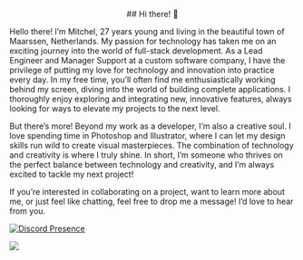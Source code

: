 <p align="center">
## Hi there! 👋

Hello there! I’m Mitchel, 27 years young and living in the beautiful town of Maarssen, Netherlands. My passion for technology has taken me on an exciting journey into the world of full-stack development. As a Lead Engineer and Manager Support at a custom software company, I have the privilege of putting my love for technology and innovation into practice every day. In my free time, you’ll often find me enthusiastically working behind my screen, diving into the world of building complete applications. I thoroughly enjoy exploring and integrating new, innovative features, always looking for ways to elevate my projects to the next level.

But there’s more! Beyond my work as a developer, I’m also a creative soul. I love spending time in Photoshop and Illustrator, where I can let my design skills run wild to create visual masterpieces. The combination of technology and creativity is where I truly shine. In short, I’m someone who thrives on the perfect balance between technology and creativity, and I’m always excited to tackle my next project!

If you’re interested in collaborating on a project, want to learn more about me, or just feel like chatting, feel free to drop me a message! I’d love to hear from you.

[![Discord Presence](https://lanyard.cnrad.dev/api/249207931478867978?hideTimestamp=true&showDisplayName=true&idleMessage=Probably%20doing%20something%20else...&hideActivity=whenNotUsed&hideBadges=true)](https://discord.com/users/249207931478867978)

![](https://quotes-github-readme.vercel.app/api?type=horizontal&theme=tokyonight)

</p>
